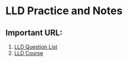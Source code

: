 # LLD Practice and Notes

## Important URL:

1. [LLD Question List](https://github.com/ashishps1/awesome-low-level-design?tab=readme-ov-file)
2. [LLD Course](https://www.udemy.com/course/lld-from-basics-to-advanced)

